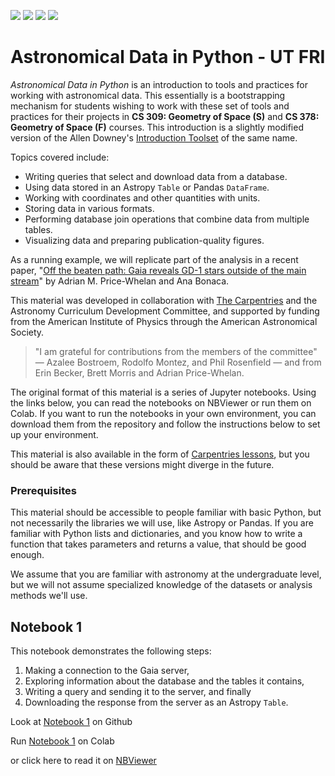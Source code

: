 ![](https://img.shields.io/badge/Jupyter-F37626.svg?&style=for-the-badge&logo=Jupyter&logoColor=white)
![](https://img.shields.io/badge/Markdown-000000?style=for-the-badge&logo=markdown&logoColor=white)
![](https://img.shields.io/badge/Colab-F9AB00?style=for-the-badge&logo=googlecolab&color=525252)
![](https://img.shields.io/badge/GitHub-100000?style=for-the-badge&logo=github&logoColor=white)

# Astronomical Data in Python - UT FRI
*Astronomical Data in Python* is an introduction to tools and practices for working with astronomical data. This essentially is a bootstrapping mechanism for students wishing to work with these set of tools and practices for their projects in **CS 309: Geometry of Space (S)** and **CS 378: Geometry of Space (F)** courses. This introduction is a slightly modified version of the Allen Downey's [Introduction Toolset](https://allendowney.github.io/AstronomicalData/README.html) of the same name.

Topics covered include:
* Writing queries that select and download data from a database.
* Using data stored in an Astropy `Table` or Pandas `DataFrame`.
* Working with coordinates and other quantities with units.
* Storing data in various formats.
* Performing database join operations that combine data from multiple tables.
* Visualizing data and preparing publication-quality figures.

As a running example, we will replicate part of the analysis in a recent paper, "[Off the beaten path: Gaia reveals GD-1 stars outside of the main stream](https://arxiv.org/abs/1805.00425)" by Adrian M. Price-Whelan and Ana Bonaca.

This material was developed in collaboration with [The Carpentries](https://carpentries.org/) and the Astronomy Curriculum Development Committee, and supported by funding from the American Institute of Physics through the American Astronomical Society.

> "I am grateful for contributions from the members of the committee" — Azalee Bostroem, Rodolfo Montez, and Phil Rosenfield — and from Erin Becker, Brett Morris and Adrian Price-Whelan.

The original format of this material is a series of Jupyter notebooks. Using the links below, you can read the notebooks on NBViewer or run them on Colab. If you want to run the notebooks in your own environment, you can download them from the repository and follow the instructions below to set up your environment.

This material is also available in the form of [Carpentries lessons](https://datacarpentry.org/astronomy-python/), but you should be aware that these versions might diverge in the future.

### Prerequisites

This material should be accessible to people familiar with basic Python, but not necessarily the libraries we will use, like Astropy or Pandas. If you are familiar with Python lists and dictionaries, and you know how to write a function that takes parameters and returns a value, that should be good enough.

We assume that you are familiar with astronomy at the undergraduate level, but we will not assume specialized knowledge of the datasets or analysis methods we'll use.

## Notebook 1

This notebook demonstrates the following steps:
1. Making a connection to the Gaia server,
2. Exploring information about the database and the tables it contains,
3. Writing a query and sending it to the server, and finally
4. Downloading the response from the server as an Astropy `Table`.

Look at [Notebook 1](https://github.com/RikGhosh487/Astronomy-Data-In-Python/blob/main/01_query.ipynb) on Github

Run [Notebook 1](https://colab.research.google.com/github/AllenDowney/AstronomicalData/blob/main/01_query.ipynb) on Colab

or click here to read it on [NBViewer](https://nbviewer.org/github/AllenDowney/AstronomicalData/blob/main/01_query.ipynb)

